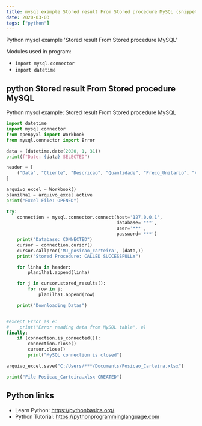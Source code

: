 ```yaml
---
title: mysql example Stored result From Stored procedure MySQL (snippet)
date: 2020-03-03
tags: ["python"]
---
```

Python mysql example 'Stored result From Stored procedure MySQL'


Modules used in program: 
* `import mysql.connector`
* `import datetime`

## python Stored result From Stored procedure MySQL

Python mysql example: Stored result From Stored procedure MySQL

```python
import datetime
import mysql.connector
from openpyxl import Workbook
from mysql.connector import Error

data = (datetime.date(2020, 1, 31))
print(f"Date: {data} SELECTED")

header = [
    ("Data", "Cliente", "Descricao", "Quantidade", "Preco_Unitario", "Valor_de_Mercado")
]

arquivo_excel = Workbook()
planilha1 = arquivo_excel.active
print("Excel File: OPENED")

try:
    connection = mysql.connector.connect(host='127.0.0.1',
                                         database='***',
                                         user='***',
                                         password='***')
    print("Database: CONNECTED")
    cursor = connection.cursor()
    cursor.callproc('MJ_posicao_carteira', (data,))
    print("Stored Procedure: CALLED SUCCESSFULLY")

    for linha in header:
        planilha1.append(linha)

    for j in cursor.stored_results():
        for row in j:
            planilha1.append(row)

    print("Downloading Datas")


#except Error as e:
#    print("Error reading data from MySQL table", e)
finally:
    if (connection.is_connected()):
        connection.close()
        cursor.close()
        print("MySQL connection is closed")

arquivo_excel.save("C:/Users/***/Documents/Posicao_Carteira.xlsx")

print("File Posicao_Carteira.xlsx CREATED")

```

## Python links

- Learn Python: https://pythonbasics.org/
- Python Tutorial: https://pythonprogramminglanguage.com
